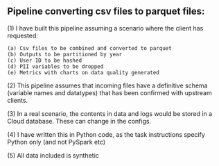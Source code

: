 ## Pipeline converting csv files to parquet files:

(1) I have built this pipeline assuming a scenario where the client has requested:

	(a) Csv files to be combined and converted to parquet
	(b) Outputs to be partitioned by year
	(c) User ID to be hashed
 	(d) PII variables to be dropped
  	(e) Metrics with charts on data quality generated 
 
(2) This pipeline assumes that incoming files have a definitive schema (variable names and datatypes)
    that has been confirmed with upstream clients.

(3) In a real scenario, the contents in data and logs would be stored in a Cloud database.
    These can change in the configs.
    
(4) I have written this in Python code, as the task instructions specify Python only (and not PySpark etc)

(5) All data included is synthetic
